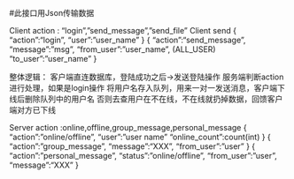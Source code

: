 #此接口用Json传输数据

Client action : “login”,”send_message”,”send_file”
Client send
{
“action”:“login”,
“user”:”user_name”
}
{
“action”:“send_message”,
“message”:”msg”,
“from_user”:”user_name”,      (ALL_USER)
“to_user”:”user_name”
}




整体逻辑：
客户端直连数据库，登陆成功之后->发送登陆操作 
服务端判断action 进行处理，如果是login操作 将用户名存入队列，用来一对一发送消息，客户端下线后删除队列中的用户名
否则去查用户在不在线，不在线就扔掉数据，回馈客户端对方已下线

Server action :online,offline,group_message,personal_message
{
“action”:”online/offline”,
“user”:”user name”
“online_count”:count(int)
}
{
“action”:”group_message”,
“message”:“XXX”,
“from_user”:”user”
}
{
“action”:”personal_message”,
“status”:”online/offline”,
“from_user”:”user”,
“message”:“XXX”
}

